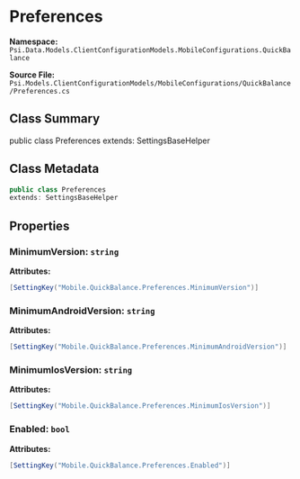 # Preferences

**Namespace:** `Psi.Data.Models.ClientConfigurationModels.MobileConfigurations.QuickBalance`

**Source File:** `Psi.Models.ClientConfigurationModels/MobileConfigurations/QuickBalance/Preferences.cs`

## Class Summary

public class Preferences
extends: SettingsBaseHelper

## Class Metadata

```typescript
public class Preferences
extends: SettingsBaseHelper
```

## Properties

### MinimumVersion: `string`

**Attributes:**
```csharp
[SettingKey("Mobile.QuickBalance.Preferences.MinimumVersion")]
```

### MinimumAndroidVersion: `string`

**Attributes:**
```csharp
[SettingKey("Mobile.QuickBalance.Preferences.MinimumAndroidVersion")]
```

### MinimumIosVersion: `string`

**Attributes:**
```csharp
[SettingKey("Mobile.QuickBalance.Preferences.MinimumIosVersion")]
```

### Enabled: `bool`

**Attributes:**
```csharp
[SettingKey("Mobile.QuickBalance.Preferences.Enabled")]
```
